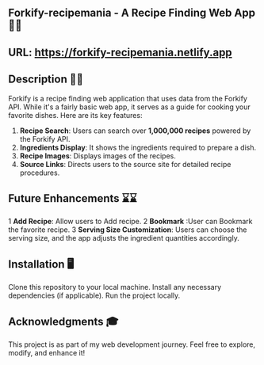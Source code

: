 ## Forkify-recipemania - A Recipe Finding Web App 🍔🍕

## URL: https://forkify-recipemania.netlify.app

## Description 🎯🎯
Forkify is a recipe finding web application that uses data from the Forkify API. While it's a fairly basic web app, it serves as a guide for cooking your favorite dishes. Here are its key features:

1. **Recipe Search**: Users can search over **1,000,000 recipes** powered by the Forkify API.
2. **Ingredients Display**: It shows the ingredients required to prepare a dish.
3. **Recipe Images**: Displays images of the recipes.
4. **Source Links**: Directs users to the source site for detailed recipe procedures.

## Future Enhancements ⌛⌛
1 **Add Recipe**: Allow users to Add recipe.
2 **Bookmark** :User can Bookmark the favorite recipe.
3 **Serving Size Customization**: Users can choose the serving size, and the app adjusts the ingredient quantities accordingly.

## Installation 🖥️
Clone this repository to your local machine. Install any necessary dependencies (if applicable). Run the project locally.

## Acknowledgments 🎓
This project is as part of my web development journey. Feel free to explore, modify, and enhance it!
